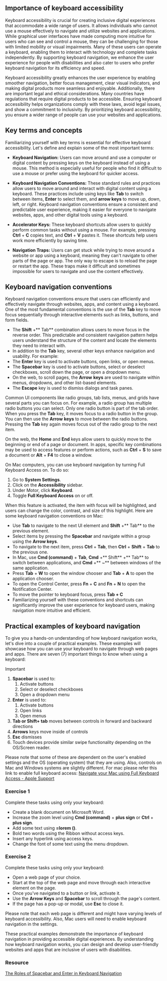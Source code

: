 ## Importance of keyboard accessibility

Keyboard accessibility is crucial for creating inclusive digital experiences that accommodate a wide range of users. It allows individuals who cannot use a mouse effectively to navigate and utilize websites and applications. While graphical user interfaces have made computing more intuitive for users who can see and control a mouse, they can be challenging for those with limited mobility or visual impairments. Many of these users can operate a keyboard, enabling them to interact with technology and complete tasks independently. By supporting keyboard navigation, we enhance the user experience for people with disabilities and also cater to users who prefer keyboard navigation for its efficiency and speed.

Keyboard accessibility greatly enhances the user experience by enabling smoother navigation, better focus management, clear visual indicators, and making digital products more seamless and enjoyable. Additionally, there are important legal and ethical considerations. Many countries have regulations that require digital products to be accessible. Ensuring keyboard accessibility helps organizations comply with these laws, avoid legal issues, and show a commitment to inclusivity. By prioritizing keyboard accessibility, you ensure a wider range of people can use your websites and applications.

## Key terms and concepts

Familiarizing yourself with key terms is essential for effective keyboard accessibility. Let's define and explain some of the most important terms: 

- **Keyboard Navigation:** Users can move around and use a computer or digital content by pressing keys on the keyboard instead of using a mouse. This method is especially useful for people who find it difficult to use a mouse or prefer using the keyboard for quicker access. 

- **Keyboard Navigation Conventions:** These standard rules and practices allow users to move around and interact with digital content using a keyboard. These practices include using keys like **Tab** to switch between items, **Enter** to select them, and **arrow keys** to move up, down, left, or right. Keyboard navigation conventions ensure a consistent and predictable user experience, making it easier for everyone to navigate websites, apps, and other digital tools using a keyboard.

- **Accelerator Keys:** These keyboard shortcuts allow users to quickly perform common tasks without using a mouse. For example, pressing **Ctrl** + **C** copies text, and **Ctrl** + **V** pastes it. These shortcuts help users work more efficiently by saving time. 

- **Navigation Traps:** Users can get stuck while trying to move around a website or app using a keyboard, meaning they can't navigate to other parts of the page or app. The only way to escape is to reload the page or restart the app. These traps make it difficult and sometimes impossible for users to navigate and use the content effectively. 


## Keyboard navigation conventions

Keyboard navigation conventions ensure that users can efficiently and effectively navigate through websites, apps, and content using a keyboard. One of the most fundamental conventions is the use of the **Tab** key to move focus sequentially through interactive elements such as links, buttons, and form fields. 
- The **Shift** +** Tab** combination allows users to move focus in the reverse order. This predictable and consistent navigation pattern helps users understand the structure of the content and locate the elements they need to interact with.
- In addition to the **Tab** key, several other keys enhance navigation and usability. For example: 
- The **Enter** key is used to activate buttons, open links, or open menus.
- The **Spacebar** key is used to activate buttons, select or deselect checkboxes, scroll down the page, or open a dropdown menu.
- On the web, to scroll pages, the **Arrow** **keys** are used to navigate within menus, dropdowns, and other list-based elements.
- The **Escape** key is used to dismiss dialogs and task panes. 

Common UI components like radio groups, tab lists, menus, and grids have several parts you can focus on. For example, a radio group has multiple radio buttons you can select. Only one radio button is part of the tab order. When you press the **Tab** key, it moves focus to a radio button in the group. You can then use the **Arrow** **keys** to move between the radio buttons. Pressing the **Tab** key again moves focus out of the radio group to the next item.

On the web, the **Home** and **End** keys allow users to quickly move to the beginning or end of a page or document. In apps, specific key combinations may be used to access features or perform actions, such as **Ctrl** + **S** to save a document or **Alt** + **F4** to close a window. 

On Mac computers, you can use keyboard navigation by turning Full Keyboard Access on. To do so:
1.  Go to **System Settings**.
1.  Click on the **Accessibility** sidebar.
1.  Under Motor, click **Keyboard**.
1.  Toggle **Full Keyboard Access** on or off.

When this feature is activated, the item with focus will be highlighted, and users can change the color, contrast, and size of this highlight. Here are some keyboard navigation conventions on Mac:

- Use **Tab** to navigate to the next UI element and **Shift** +** Tab** to the previous element. 
- Select items by pressing the **Spacebar** and navigate within a group using the **Arrow keys**. 
- To navigate to the next item, press **Ctrl** + **Tab**, then **Ctrl** + **Shift** + **Tab** to the previous one. 
- In Mac, use **Cmd (command)** + **Tab**, **Cmd** +** Shift** +** Tab** to switch between applications, and **Cmd** +** ~** between windows of the same application.
- Press **Tab** + **W** to open the window chooser and **Tab** + **A** to open the application chooser.
- To open the Control Center, press **Fn** + **C** and **Fn** + **N** to open the Notification Center.
- To move the pointer to keyboard focus, press **Tab + C**  
- Familiarizing yourself with these conventions and shortcuts can significantly improve the user experience for keyboard users, making navigation more intuitive and efficient.

## Practical examples of keyboard navigation 

To give you a hands-on understanding of how keyboard navigation works, let's dive into a couple of practical examples. These examples will showcase how you can use your keyboard to navigate through web pages and apps. There are seven (7) important things to know when using a keyboard:

> [!IMPORTANT]
> 1. **Spacebar** is used to:
>    1. Activate buttons
>    1. Select or deselect checkboxes 
>    1. Open a dropdown menu
 > 1. **Enter** is used to:
 >     1. Activate buttons
 >     1. Open links
 >     1. Open menus
>  1. **Tab or Shift+ tab** moves between controls in forward and backward directions
>  1. **Arrows** keys move inside of controls
>  1. **Esc** dismisses
>  1. Touch devices provide similar swipe functionality depending on the OS/Screen reader.

Please note that some of these are dependent on the user's enabled settings and the OS (operating system) that they are using. Also, controls on Mac and Windows systems are slightly different.  For mac please refer this link to enable full keyboard access: [Navigate your Mac using Full Keyboard Access - Apple Support](https://support.apple.com/guide/mac-help/navigate-your-mac-using-full-keyboard-access-mchlc06d1059/15.0/mac/15.0)

### Exercise 1

Complete these tasks using only your keyboard:
- Create a blank document on Microsoft Word.
- Increase the zoom level using **Cmd (command)** + **plus sign** or **Ctrl** + **plus sign**. 
- Add some text using **=lorem ()**.
- Bold two words using the Ribbon without access keys. 
- Insert any hyperlink using access keys.
- Change the font of some text using the menu dropdown.

### Exercise 2

Complete these tasks using only your keyboard:
- Open a web page of your choice.
- Start at the top of the web page and move through each interactive element on the page.
- Once you've navigated to a button or link, activate it.
- Use the **Arrow Keys** and **Spacebar** to scroll through the page's content.
- If the page has a pop-up or modal, use **Esc** to close it.

Please note that each web page is different and might have varying levels of keyboard accessibility. Also, Mac users will need to enable keyboard navigation in the settings. 

These practical examples demonstrate the importance of keyboard navigation in providing accessible digital experiences. By understanding how keyboard navigation works, you can design and develop user-friendly websites and apps that are inclusive of users with disabilities.

### Resource

[The Roles of Spacebar and Enter in Keyboard Navigation](https://webaim.org/techniques/keyboard/)